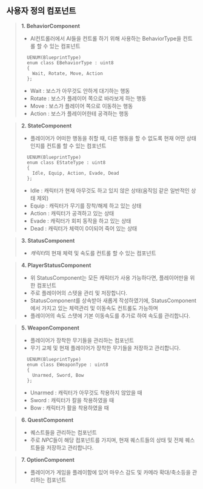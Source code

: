 ## 사용자 정의 컴포넌트

> **1. BehaviorComponent<br>**
> + AI컨트롤러에서 AI들을 컨트롤 하기 위해 사용하는 BehaviorType을 컨트롤 할 수 있는 컴포넌트<br>
> ```
>   UENUM(BlueprintType)
>   enum class EBehaviorType : uint8
>   {
> 	  Wait, Rotate, Move, Action
>   };
> ```
> * Wait : 보스가 아무것도 안하게 대기하는 행동
> * Rotate : 보스가 플레이어 쪽으로 바라보게 하는 행동
> * Move : 보스가 플레이어 쪽으로 이동하는 행동
> * Action : 보스가 플레이어한테 공격하는 행동

> **2. StateComponent<br>**
> + 플레이어가 어떠한 행동을 취할 때, 다른 행동을 할 수 없도록 현재 어떤 상태인지를 컨트롤 할 수 있는 컴포넌트<br>
> ```
>   UENUM(BlueprintType)
>   enum class EStateType : uint8
>   {
> 	  Idle, Equip, Action, Evade, Dead
>   };
> ```
> * Idle : 캐릭터가 현재 아무것도 하고 있지 않은 상태(움직임 같은 일반적인 상태 제외)
> * Equip : 캐릭터가 무기를 장착/해제 하고 있는 상태
> * Action : 캐릭터가 공격하고 있는 상태
> * Evade : 캐릭터가 회피 동작을 하고 있는 상태
> * Dead : 캐릭터가 체력이 0이되어 죽어 있는 상태

> **3. StatusComponent<br>**
> + *캐릭터*의 현재 체력 및 속도를 컨트롤 할 수 있는 컴포넌트<br>

> **4. PlayerStatusComponent<br>**
> + 위 StatusComponent는 모든 캐릭터가 사용 가능하다면, 플레이어만을 위한 컴포넌트<br>
> + 주로 플레이어의 스텟을 관리 및 저장합니다.<br>	
> + StatusComponent를 상속받아 새롭게 작성하였기에, StatusComponent에서 가지고 있는 체력관리 및 이동속도 컨트롤도 가능하며<br>
> + 플레이어의 속도 스탯에 기본 이동속도를 추가로 하여 속도를 관리합니다.<br>
		    
> **5. WeaponComponent<br>**
> + 플레이어가 장착한 무기들을 관리하는 컴포넌트<br>
> + 무기 교체 및 현재 플레이어가 장착한 무기들을 저장하고 관리합니다.<br>
> ```
>   UENUM(BlueprintType)
>   enum class EWeaponType : uint8
>   {
> 	  Unarmed, Sword, Bow
>   };
> ```
> * Unarmed : 캐릭터가 아무것도 착용하지 않았을 때
> * Sword : 캐릭터가 칼을 착용하였을 때
> * Bow : 캐릭터가 활을 착용하였을 때

> **6. QuestComponent<br>**
> + 퀘스트들을 관리하는 컴포넌트<br>
> + 주로 *NPC*들이 해당 컴포넌트를 가지며, 현재 퀘스트들의 상태 및 전체 퀘스트들을 저장하고 관리합니다.<br>

> **7. OptionComponent<br>**
> + 플레이어가 게임을 플레이함에 있어 마우스 감도 및 카메라 확대/축소등을 관리하는 컴포넌트<br>
